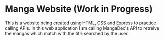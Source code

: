 # Manga Website (Work in Progress)

This is a website being created using HTML, CSS and Express to practice calling APIs. In this web application I am calling MangaDex's API to retreive the mangas which match with the title searched by the user. 
